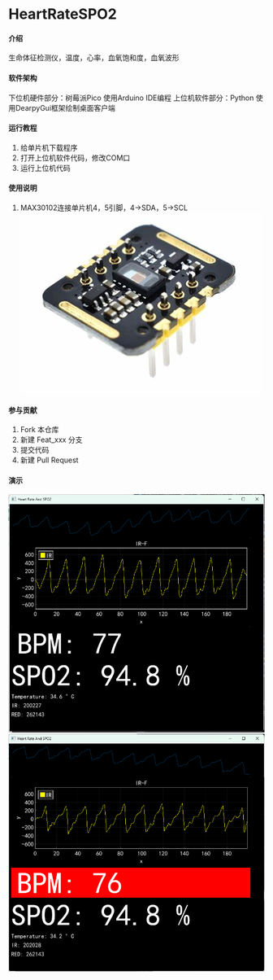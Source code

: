 # HeartRateSPO2

#### 介绍
生命体征检测仪，温度，心率，血氧饱和度，血氧波形

#### 软件架构
下位机硬件部分：树莓派Pico 使用Arduino IDE编程
上位机软件部分：Python 使用DearpyGui框架绘制桌面客户端


#### 运行教程

1.  给单片机下载程序
2.  打开上位机软件代码，修改COM口
3.  运行上位机代码

#### 使用说明

1.  MAX30102连接单片机4，5引脚，4->SDA，5->SCL
![输入图片说明](HeartRate_SPO2/image/MAX30102.png)

#### 参与贡献

1.  Fork 本仓库
2.  新建 Feat_xxx 分支
3.  提交代码
4.  新建 Pull Request

#### 演示
![输入图片说明](HeartRate_SPO2/image/%E6%88%AA%E5%9B%BE1.png)
![输入图片说明](HeartRate_SPO2/image/%E6%88%AA%E5%9B%BE2.png)
